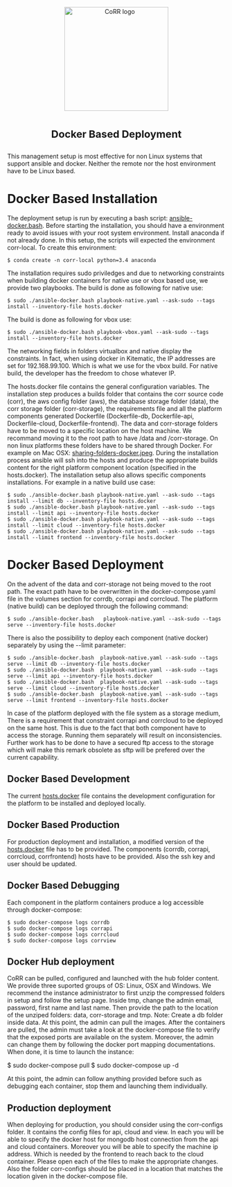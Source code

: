 <p align="center">
    <img src="https://rawgit.com/usnistgov/corr/master/corr-view/frontend/images/logo.svg"
         height="240"
         alt="CoRR logo"
         class="inline">
</p>

<h1> <p align="center"><sup><strong>
Docker Based Deployment
</strong></sup></p>
</h1>

This management setup is most effective for non Linux systems that support
ansible and docker. Neither the remote nor the host environment have
to be Linux based.

# Docker Based Installation
The deployment setup is run by executing a bash script: [ansible-docker.bash](https://github.com/usnistgov/corr-deploy/blob/master/docker/ansible-docker.bash).
Before starting the installation, you should have a environment ready to avoid issues with your
root system environment. Install anaconda if not already done.
In this setup, the scripts will expected the environment corr-local. To create this environment:

	$ conda create -n corr-local python=3.4 anaconda

The installation requires sudo priviledges and due to networking constraints when building docker containers for native use or vbox based use, we provide two playbooks.
The build is done as following for native use:

    $ sudo ./ansible-docker.bash playbook-native.yaml --ask-sudo --tags install --inventory-file hosts.docker

The build is done as following for vbox use:

    $ sudo ./ansible-docker.bash playbook-vbox.yaml --ask-sudo --tags install --inventory-file hosts.docker

The networking fields in folders virtualbox and native display the constraints. In fact, when using docker in Kitematic, the IP addresses are set for 192.168.99.100. Which is what we use for the vbox build. For native build, the developer has the freedom to chose whatever IP.

The hosts.docker file contains the general configuration variables.
The installation step produces a builds folder that contains the corr source code (corr),
the aws config folder (aws), the database storage folder (data), the corr storage folder
(corr-storage), the requirements file and all the platform components generated Dockerfile
(Dockerfile-db, Dockerfile-api, Dockerfile-cloud, Dockerfile-frontend).
The data and corr-storage folders have to be moved to a specific location on the host machine.
We recommand moving it to the root path to have /data and /corr-storage.
On non linux platforms these folders have to be shared through Docker.
For example on Mac OSX: [sharing-folders-docker.jpeg](https://github.com/usnistgov/corr-deploy/blob/master/docker/sharing-folders-docker.jpeg).
During the installation process ansible will ssh into the hosts and produce the appropriate
builds content for the right platform component location (specified in the hosts.docker).
The installation setup also allows specific components installations. For example in a native build use case:

	$ sudo ./ansible-docker.bash playbook-native.yaml --ask-sudo --tags install --limit db --inventory-file hosts.docker
	$ sudo ./ansible-docker.bash playbook-native.yaml --ask-sudo --tags install --limit api --inventory-file hosts.docker
	$ sudo ./ansible-docker.bash playbook-native.yaml --ask-sudo --tags install --limit cloud --inventory-file hosts.docker
	$ sudo ./ansible-docker.bash playbook-native.yaml --ask-sudo --tags install --limit frontend --inventory-file hosts.docker

# Docker Based Deployment
On the advent of the data and corr-storage not being moved to the root path.
The exact path have to be overwritten in the docker-compose.yaml file in the volumes
section for corrdb, corrapi and corrcloud.
The platform (native build) can be deployed through the following command:

	$ sudo ./ansible-docker.bash   playbook-native.yaml --ask-sudo --tags serve --inventory-file hosts.docker

There is also the possibility to deploy each component (native docker) separately by using the --limit
parameter:

	$ sudo ./ansible-docker.bash  playbook-native.yaml --ask-sudo --tags serve --limit db --inventory-file hosts.docker
	$ sudo ./ansible-docker.bash  playbook-native.yaml --ask-sudo --tags serve --limit api --inventory-file hosts.docker
	$ sudo ./ansible-docker.bash  playbook-native.yaml --ask-sudo --tags serve --limit cloud --inventory-file hosts.docker
	$ sudo ./ansible-docker.bash  playbook-native.yaml --ask-sudo --tags serve --limit frontend --inventory-file hosts.docker

In case of the platform deployed with the file system as a storage medium, There is a requirement that
constraint corrapi and corrcloud to be deployed on the same host. This is due to the fact that both
component have to access the storage. Running them separately will result on inconsistencies. Further
work has to be done to have a secured ftp access to the storage which will make this remark obsolete
as sftp will be prefered over the current capability.

## Docker Based Development
The current [hosts.docker](https://github.com/usnistgov/corr-deploy/blob/master/docker/hosts.docker) file contains the development configuration for the platform to
be installed and deployed locally.

## Docker Based Production
For production deployment and installation, a modified version of the [hosts.docker](https://github.com/usnistgov/corr-deploy/blob/master/docker/hosts.docker) file
has to be provided. The components (corrdb, corrapi, corrcloud, corrfrontend) hosts have to be provided.
Also the ssh key and user should be updated.

## Docker Based Debugging
Each component in the platform containers produce a log accessible through docker-compose:

	$ sudo docker-compose logs corrdb
	$ sudo docker-compose logs corrapi
	$ sudo docker-compose logs corrcloud
	$ sudo docker-compose logs corrview

## Docker Hub deployment
CoRR can be pulled, configured and launched with the hub folder content. We provide three suported groups of OS: Linux, OSX and Windows. We recommend the instance administrator to first unzip the compressed folders in setup and follow the setup page. Inside tmp, change the admin email, password, first name and last name. Then provide the path to the location of the unziped folders: data, corr-storage and tmp. Note: Create a db folder inside data.
At this point, the admin can pull the images.
After the containers are pulled, the admin must take a look at the docker-compose file to verify that the exposed ports are available on the system. Moreover, the admin can change them by following the docker port mapping documentations.
When done, it is time to launch the instance:

  $ sudo docker-compose pull
  $ sudo docker-compose up -d

At this point, the admin can follow anything provided before such as debugging each container, stop them and launching them individually.

## Production deployment
When deploying for production, you should consider using the corr-configs folder.
It contains the config files for api, cloud and view. In each you will be able to
specify the docker host for mongodb host connection from the api and cloud containers.
Moreover you will be able to specify the machine ip address. Which is needed by the frontend to reach back to the cloud container.
Please open each of the files to make the appropriate changes.
Also the folder corr-configs should be placed in a location that matches the location given in
the docker-compose file.
